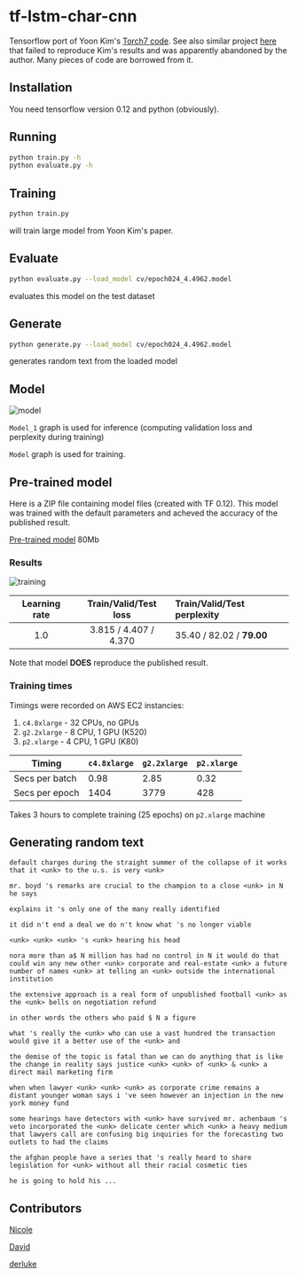 # tf-lstm-char-cnn

Tensorflow port of Yoon Kim's [Torch7 code](https://github.com/yoonkim/lstm-char-cnn). See also similar project [here](https://github.com/carpedm20/lstm-char-cnn-tensorflow) that failed to reproduce Kim's results and was apparently abandoned by the author. Many pieces of code are borrowed from it.

## Installation
You need tensorflow version 0.12 and python (obviously).

## Running

```sh
python train.py -h
python evaluate.py -h
```

## Training

```sh
python train.py
```
will train large model from Yoon Kim's paper.

## Evaluate

```sh
python evaluate.py --load_model cv/epoch024_4.4962.model
```
evaluates this model on the test dataset

## Generate

```sh
python generate.py --load_model cv/epoch024_4.4962.model
```
generates random text from the loaded model

## Model

![model](https://cloud.githubusercontent.com/assets/14280777/17991383/13990c56-6b0c-11e6-8a9f-f4de07a6984f.png)

`Model_1` graph is used for inference (computing validation loss and perplexity during training)

`Model` graph is used for training.

## Pre-trained model

Here is a ZIP file containing model files (created with TF 0.12). This model was trained with the default parameters
and acheved the accuracy of the published result.

[Pre-trained model](https://drive.google.com/file/d/0ByNiaej1jA1MbkI0VElpRFpUc0E/view?usp=sharing) 80Mb

### Results

![training](https://cloud.githubusercontent.com/assets/14280777/20392288/24afe002-aca5-11e6-8729-edc3e4dccc55.png)

| Learning rate  |  Train/Valid/Test loss  |  Train/Valid/Test perplexity  |
|:--------------:|:-----------------------:|:------------------------------|
| 1.0            | 3.815 / 4.407 / 4.370   | 35.40 / 82.02 / **79.00**        |

Note that model **DOES** reproduce the published result.

### Training times

Timings were recorded on AWS EC2 instancies:

1. `c4.8xlarge` - 32 CPUs, no GPUs
2. `g2.2xlarge` - 8 CPU, 1 GPU (K520)
3. `p2.xlarge`  - 4 CPU, 1 GPU (K80)

|   Timing        | `c4.8xlarge` | `g2.2xlarge` | `p2.xlarge` |
|-----------------|--------------|--------------|-------------|
| Secs per batch  | 0.98         | 2.85         | 0.32        |
| Secs per epoch  | 1404         | 3779         | 428         |

Takes 3 hours to complete training (25 epochs) on `p2.xlarge` machine

## Generating random text
```
default charges during the straight summer of the collapse of it works that it <unk> to the u.s. is very <unk> 

mr. boyd 's remarks are crucial to the champion to a close <unk> in N he says 

explains it 's only one of the many really identified 

it did n't end a deal we do n't know what 's no longer viable 

<unk> <unk> <unk> 's <unk> hearing his head 

nora more than a$ N million has had no control in N it would do that could win any new other <unk> corporate and real-estate <unk> a future number of names <unk> at telling an <unk> outside the international institution 

the extensive approach is a real form of unpublished football <unk> as the <unk> bells on negotiation refund 

in other words the others who paid $ N a figure 

what 's really the <unk> who can use a vast hundred the transaction would give it a better use of the <unk> and 

the demise of the topic is fatal than we can do anything that is like the change in reality says justice <unk> <unk> of <unk> & <unk> a direct mail marketing firm 

when when lawyer <unk> <unk> <unk> as corporate crime remains a distant younger woman says i 've seen however an injection in the new york money fund 

some hearings have detectors with <unk> have survived mr. achenbaum 's veto incorporated the <unk> delicate center which <unk> a heavy medium that lawyers call are confusing big inquiries for the forecasting two outlets to had the claims 

the afghan people have a series that 's really heard to share legislation for <unk> without all their racial cosmetic ties 

he is going to hold his ...
```

## Contributors

[Nicole](https://github.com/hejunqing)

[David](https://github.com/pythonner)

[derluke](https://github.com/derluke)
